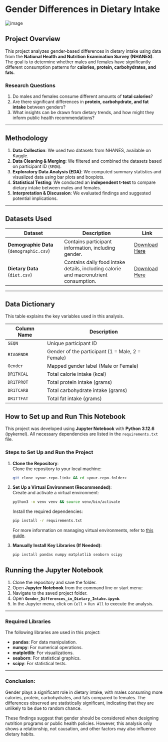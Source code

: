 # **Gender Differences in Dietary Intake**
![image](https://github.com/user-attachments/assets/84a90e96-7101-433c-bf83-2198cf264ed2)

## **Project Overview**
This project analyzes gender-based differences in dietary intake using data from the **National Health and Nutrition Examination Survey (NHANES)**. The goal is to determine whether males and females have significantly different consumption patterns for **calories, protein, carbohydrates, and fats**.

### **Research Questions**
1. Do males and females consume different amounts of **total calories**?
2. Are there significant differences in **protein, carbohydrate, and fat intake** between genders?
3. What insights can be drawn from dietary trends, and how might they inform public health recommendations?

---

## **Methodology**
1. **Data Collection**: We used two datasets from NHANES, available on Kaggle.
2. **Data Cleaning & Merging**: We filtered and combined the datasets based on participant ID (`SEQN`).
3. **Exploratory Data Analysis (EDA)**: We computed summary statistics and visualized data using bar plots and boxplots.
4. **Statistical Testing**: We conducted an **independent t-test** to compare dietary intake between males and females.
5. **Interpretation & Discussion**: We evaluated findings and suggested potential implications.

---

## **Datasets Used**
| Dataset | Description | Link |
|---------|------------|------|
| **Demographic Data** (`demographic.csv`) | Contains participant information, including gender. | [Download Here](https://www.kaggle.com/datasets/cdc/national-health-and-nutrition-examination-survey?resource=download&select=demographic.csv) |
| **Dietary Data** (`diet.csv`) | Contains daily food intake details, including calorie and macronutrient consumption. | [Download Here](https://www.kaggle.com/datasets/cdc/national-health-and-nutrition-examination-survey?resource=download&select=diet.csv) |

---

## **Data Dictionary**
This table explains the key variables used in this analysis.

| **Column Name** | **Description** |
|---------------|--------------------------------------|
| `SEQN`       | Unique participant ID |
| `RIAGENDR`   | Gender of the participant (1 = Male, 2 = Female) |
| `Gender`     | Mapped gender label (Male or Female) |
| `DR1TKCAL`   | Total calorie intake (kcal) |
| `DR1TPROT`   | Total protein intake (grams) |
| `DR1TCARB`   | Total carbohydrate intake (grams) |
| `DR1TTFAT`   | Total fat intake (grams) |



## **How to Set up and Run This Notebook**
This project was developed using **Jupyter Notebook** with **Python 3.12.6** (ipykernel). All necessary dependencies are listed in the `requirements.txt` file.

### **Steps to Set Up and Run the Project**

1. **Clone the Repository**:  
   Clone the repository to your local machine:  
   ```bash
   git clone <your-repo-link> && cd <your-repo-folder>
   ```

2. **Set Up a Virtual Environment (Recommended)**:  
   Create and activate a virtual environment:  
   ```bash
   python3 -m venv venv && source venv/bin/activate
   ```  
   Install the required dependencies:  
   ```bash
   pip install -r requirements.txt
   ```

   For more information on managing virtual environments, refer to [this guide](https://docs.conda.io/projects/conda/en/latest/user-guide/tasks/manage-environments.html).

3. **Manually Install Key Libraries (If Needed)**:    
   ```bash
   pip install pandas numpy matplotlib seaborn scipy
   ```

## **Running the Jupyter Notebook**  
1. Clone the repository and save the folder.  
2. Open **Jupyter Notebook** from the command line or start menu:  
3. Navigate to the saved project folder.  
4. Open **`Gender_Differences_in_Dietary_Intake.ipynb`**.  
5. In the Jupyter menu, click on `Cell` > `Run All` to execute the analysis.  

---

### **Required Libraries**

The following libraries are used in this project:

- **pandas**: For data manipulation.
- **numpy**: For numerical operations.
- **matplotlib**: For visualizations.
- **seaborn**: For statistical graphics.
- **scipy**: For statistical tests.


---

### **Conclusion:**

Gender plays a significant role in dietary intake, with males consuming more calories, protein, carbohydrates, and fats compared to females. The differences observed are statistically significant, indicating that they are unlikely to be due to random chance.

These findings suggest that gender should be considered when designing nutrition programs or public health policies. However, this analysis only shows a relationship, not causation, and other factors may also influence dietary habits.



